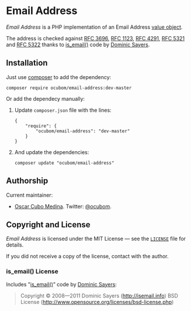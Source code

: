 Email Address
=============

_Email Address_ is a PHP implementation of an Email Address [value object][].

The address is checked against
[RFC 3696](http://tools.ietf.org/html/rfc3696 "RFC 3696: Application Techniques for Checking and Transformation of Names"),
[RFC 1123](http://tools.ietf.org/html/rfc1123 "RFC 1123: Requirements for Internet Hosts — Application and Support"),
[RFC 4291](http://tools.ietf.org/html/rfc4291 "RFC 4291: IP Version 6 Addressing Architecture"),
[RFC 5321](http://tools.ietf.org/html/rfc5321 "RFC 5321: Simple Mail Transfer Protocol") and
[RFC 5322](http://tools.ietf.org/html/rfc5322 "RFC 5322: Internet Message Format")
thanks to [is_email()][] code by [Dominic Sayers][].

Installation
------------

Just use [composer][] to add the dependency:

```
composer require ocubom/email-address:dev-master
```

Or add the dependecy manually:

1.  Update ``composer.json`` file with the lines:

    ```
    {
        "require": {
            "ocubom/email-address": "dev-master"
        }
    }
    ```

2.  And update the dependencies:

    ```
    composer update "ocubom/email-address"
    ```

Authorship
----------

Current maintainer:

* [Oscar Cubo Medina](http://github.com/ocubom/ "@ocubom projects").
  Twitter: [@ocubom](http://twitter.com/ocubom/ "@ocubom on twitter").

Copyright and License
---------------------

_Email Address_ is licensed under the MIT License — see the [`LICENSE`][0] file
for details.

If you did not receive a copy of the license, contact with the author.

### is_email() License

Includes "[is_email()][]” code by [Dominic Sayers][]:

> Copyright © 2008—2011 Dominic Sayers
> (http://isemail.info)
> BSD License (http://www.opensource.org/licenses/bsd-license.php)

[0]: https://github.com/ocubom/email-address/blob/master/LICENSE
    "PHP Email Type"


[Dominic Sayers]: http://github.com/dominicsayers
    "@dominicsayers on github"

[is_email()]: http://github.com/dominicsayers/isemail
    "dominicsayers/isemail"

[Composer]: http://getcomposer.org/
    "Composer Dependency Manager for PHP"

[value object]: http://wikipedia.org/wiki/value_object
    "Value object"
